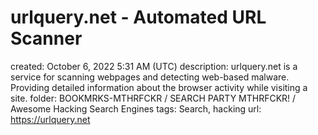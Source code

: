 # urlquery.net - Automated URL Scanner

created: October 6, 2022 5:31 AM (UTC)
description: urlquery.net is a service for scanning webpages and detecting web-based malware. Providing detailed information about the browser activity while visiting a site.
folder: BOOKMRKS-MTHRFCKR / SEARCH PARTY MTHRFCKR! / Awesome Hacking Search Engines
tags: Search, hacking
url: https://urlquery.net